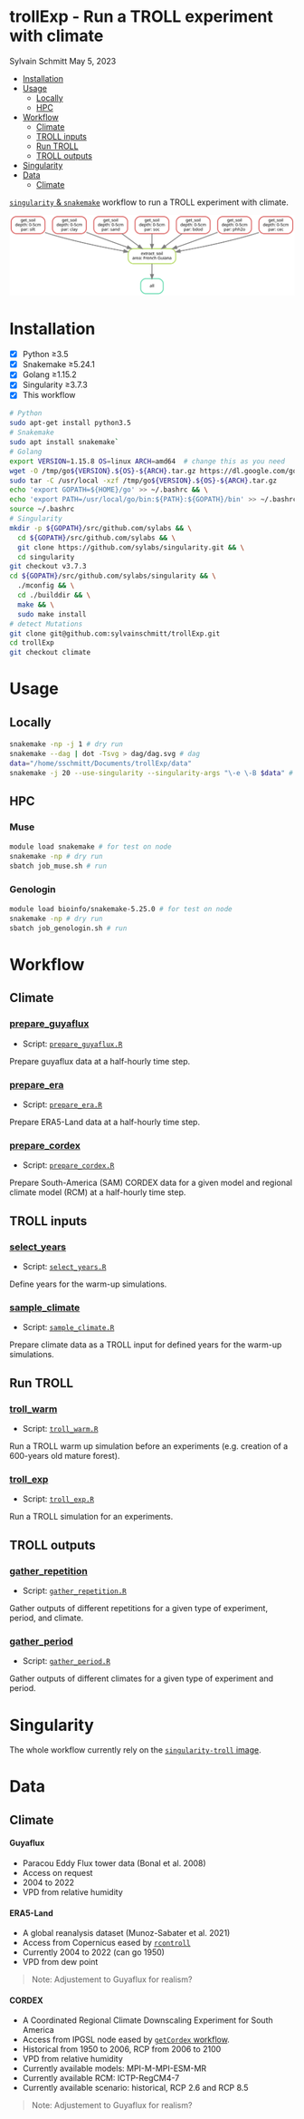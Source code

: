 trollExp - Run a TROLL experiment with climate
================
Sylvain Schmitt
May 5, 2023

- <a href="#installation" id="toc-installation">Installation</a>
- <a href="#usage" id="toc-usage">Usage</a>
  - <a href="#locally" id="toc-locally">Locally</a>
  - <a href="#hpc" id="toc-hpc">HPC</a>
- <a href="#workflow" id="toc-workflow">Workflow</a>
  - <a href="#climate" id="toc-climate">Climate</a>
  - <a href="#troll-inputs" id="toc-troll-inputs">TROLL inputs</a>
  - <a href="#run-troll" id="toc-run-troll">Run TROLL</a>
  - <a href="#troll-outputs" id="toc-troll-outputs">TROLL outputs</a>
- <a href="#singularity" id="toc-singularity">Singularity</a>
- <a href="#data" id="toc-data">Data</a>
  - <a href="#climate-1" id="toc-climate-1">Climate</a>

[`singularity` &
`snakemake`](https://github.com/sylvainschmitt/snakemake_singularity)
workflow to run a TROLL experiment with climate.

![Workflow.](dag/dag.svg)

# Installation

- [x] Python ≥3.5
- [x] Snakemake ≥5.24.1
- [x] Golang ≥1.15.2
- [x] Singularity ≥3.7.3
- [x] This workflow

``` bash
# Python
sudo apt-get install python3.5
# Snakemake
sudo apt install snakemake`
# Golang
export VERSION=1.15.8 OS=linux ARCH=amd64  # change this as you need
wget -O /tmp/go${VERSION}.${OS}-${ARCH}.tar.gz https://dl.google.com/go/go${VERSION}.${OS}-${ARCH}.tar.gz && \
sudo tar -C /usr/local -xzf /tmp/go${VERSION}.${OS}-${ARCH}.tar.gz
echo 'export GOPATH=${HOME}/go' >> ~/.bashrc && \
echo 'export PATH=/usr/local/go/bin:${PATH}:${GOPATH}/bin' >> ~/.bashrc && \
source ~/.bashrc
# Singularity
mkdir -p ${GOPATH}/src/github.com/sylabs && \
  cd ${GOPATH}/src/github.com/sylabs && \
  git clone https://github.com/sylabs/singularity.git && \
  cd singularity
git checkout v3.7.3
cd ${GOPATH}/src/github.com/sylabs/singularity && \
  ./mconfig && \
  cd ./builddir && \
  make && \
  sudo make install
# detect Mutations
git clone git@github.com:sylvainschmitt/trollExp.git
cd trollExp
git checkout climate
```

# Usage

## Locally

``` bash
snakemake -np -j 1 # dry run
snakemake --dag | dot -Tsvg > dag/dag.svg # dag
data="/home/sschmitt/Documents/trollExp/data"
snakemake -j 20 --use-singularity --singularity-args "\-e \-B $data" # run
```

## HPC

### Muse

``` bash
module load snakemake # for test on node
snakemake -np # dry run
sbatch job_muse.sh # run
```

### Genologin

``` bash
module load bioinfo/snakemake-5.25.0 # for test on node
snakemake -np # dry run
sbatch job_genologin.sh # run
```

# Workflow

## Climate

### [prepare_guyaflux](https://github.com/sylvainschmitt/trollExp/blob/climate/rules/prepare_guyaflux.smk)

- Script:
  [`prepare_guyaflux.R`](https://github.com/sylvainschmitt/trollExp/blob/climate/scripts/prepare_guyaflux.R)

Prepare guyaflux data at a half-hourly time step.

### [prepare_era](https://github.com/sylvainschmitt/trollExp/blob/climate/rules/prepare_era.smk)

- Script:
  [`prepare_era.R`](https://github.com/sylvainschmitt/trollExp/blob/climate/scripts/prepare_era.R)

Prepare ERA5-Land data at a half-hourly time step.

### [prepare_cordex](https://github.com/sylvainschmitt/trollExp/blob/climate/rules/prepare_cordex.smk)

- Script:
  [`prepare_cordex.R`](https://github.com/sylvainschmitt/trollExp/blob/climate/scripts/prepare_cordex.R)

Prepare South-America (SAM) CORDEX data for a given model and regional
climate model (RCM) at a half-hourly time step.

## TROLL inputs

### [select_years](https://github.com/sylvainschmitt/trollExp/blob/climate/rules/select_years.smk)

- Script:
  [`select_years.R`](https://github.com/sylvainschmitt/trollExp/blob/climate/scripts/select_years.R)

Define years for the warm-up simulations.

### [sample_climate](https://github.com/sylvainschmitt/trollExp/blob/climate/rules/sample_climate.smk)

- Script:
  [`sample_climate.R`](https://github.com/sylvainschmitt/trollExp/blob/climate/scripts/sample_climate.R)

Prepare climate data as a TROLL input for defined years for the warm-up
simulations.

## Run TROLL

### [troll_warm](https://github.com/sylvainschmitt/trollExp/blob/climate/rules/troll_warm.smk)

- Script:
  [`troll_warm.R`](https://github.com/sylvainschmitt/trollExp/blob/climate/scripts/troll_warm.R)

Run a TROLL warm up simulation before an experiments (e.g. creation of a
600-years old mature forest).

### [troll_exp](https://github.com/sylvainschmitt/trollExp/blob/climate/rules/troll_exp.smk)

- Script:
  [`troll_exp.R`](https://github.com/sylvainschmitt/trollExp/blob/climate/scripts/troll_exp.R)

Run a TROLL simulation for an experiments.

## TROLL outputs

### [gather_repetition](https://github.com/sylvainschmitt/trollExp/blob/climate/rules/gather_repetition.smk)

- Script:
  [`gather_repetition.R`](https://github.com/sylvainschmitt/trollExp/blob/climate/scripts/gather_repetition.R)

Gather outputs of different repetitions for a given type of experiment,
period, and climate.

### [gather_period](https://github.com/sylvainschmitt/trollExp/blob/climate/rules/gather_period.smk)

- Script:
  [`gather_period.R`](https://github.com/sylvainschmitt/trollExp/blob/climate/scripts/gather_period.R)

Gather outputs of different climates for a given type of experiment and
period.

# Singularity

The whole workflow currently rely on the [`singularity-troll`
image](https://github.com/sylvainschmitt/singularity-troll).

# Data

## Climate

#### **Guyaflux**

- Paracou Eddy Flux tower data (Bonal et al. 2008)
- Access on request
- 2004 to 2022
- VPD from relative humidity

#### **ERA5-Land**

- A global reanalysis dataset (Munoz-Sabater et al. 2021)
- Access from Copernicus eased by
  [`rcontroll`](https://sylvainschmitt.github.io/rcontroll/articles/climate.html)
- Currently 2004 to 2022 (can go 1950)
- VPD from dew point

> Note: Adjustement to Guyaflux for realism?

#### **CORDEX**

- A Coordinated Regional Climate Downscaling Experiment for South
  America
- Access from IPGSL node eased by [`getCordex`
  workflow](https://github.com/sylvainschmitt/getCordex).
- Historical from 1950 to 2006, RCP from 2006 to 2100
- VPD from relative humidity
- Currently available models: MPI-M-MPI-ESM-MR
- Currently available RCM: ICTP-RegCM4-7
- Currently available scenario: historical, RCP 2.6 and RCP 8.5

> Note: Adjustement to Guyaflux for realism?
